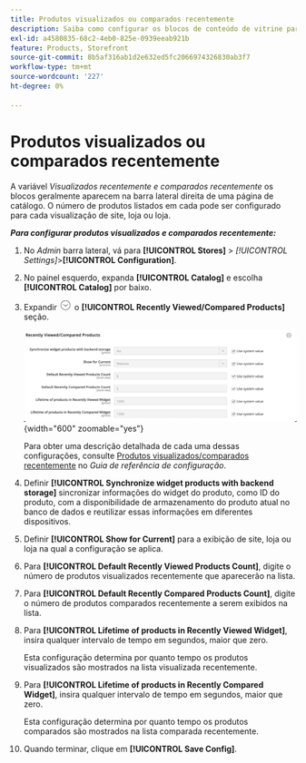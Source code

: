```yaml
---
title: Produtos visualizados ou comparados recentemente
description: Saiba como configurar os blocos de conteúdo de vitrine para produtos visualizados e comparados recentemente.
exl-id: a4580835-68c2-4eb0-825e-0939eeab921b
feature: Products, Storefront
source-git-commit: 8b5af316ab1d2e632ed5fc2066974326830ab3f7
workflow-type: tm+mt
source-wordcount: '227'
ht-degree: 0%

---
```


# Produtos visualizados ou comparados recentemente

A variável _Visualizados recentemente e comparados recentemente_ os blocos geralmente aparecem na barra lateral direita de uma página de catálogo. O número de produtos listados em cada pode ser configurado para cada visualização de site, loja ou loja.

**_Para configurar produtos visualizados e comparados recentemente:_**

1. No _Admin_ barra lateral, vá para **[!UICONTROL Stores]** > _[!UICONTROL Settings]_>**[!UICONTROL Configuration]**.

1. No painel esquerdo, expanda **[!UICONTROL Catalog]** e escolha **[!UICONTROL Catalog]** por baixo.

1. Expandir ![Seletor de expansão](../assets/icon-display-expand.png) o **[!UICONTROL Recently Viewed/Compared Products]** seção.

   ![Configuração do catálogo - produtos visualizados/comparados recentemente](../configuration-reference/catalog/assets/catalog-recently-viewed-and-compared-products.png){width="600" zoomable="yes"}

   Para obter uma descrição detalhada de cada uma dessas configurações, consulte [Produtos visualizados/comparados recentemente](../configuration-reference/catalog/catalog.md#recently-viewedcompared-products) no _Guia de referência de configuração_.

1. Definir **[!UICONTROL Synchronize widget products with backend storage]** sincronizar informações do widget do produto, como ID do produto, com a disponibilidade de armazenamento do produto atual no banco de dados e reutilizar essas informações em diferentes dispositivos.

1. Definir **[!UICONTROL Show for Current]** para a exibição de site, loja ou loja na qual a configuração se aplica.

1. Para **[!UICONTROL Default Recently Viewed Products Count]**, digite o número de produtos visualizados recentemente que aparecerão na lista.

1. Para **[!UICONTROL Default Recently Compared Products Count]**, digite o número de produtos comparados recentemente a serem exibidos na lista.

1. Para **[!UICONTROL Lifetime of products in Recently Viewed Widget]**, insira qualquer intervalo de tempo em segundos, maior que zero.

   Esta configuração determina por quanto tempo os produtos visualizados são mostrados na lista visualizada recentemente.

1. Para **[!UICONTROL Lifetime of products in Recently Compared Widget]**, insira qualquer intervalo de tempo em segundos, maior que zero.

   Esta configuração determina por quanto tempo os produtos comparados são mostrados na lista comparada recentemente.

1. Quando terminar, clique em **[!UICONTROL Save Config]**.
